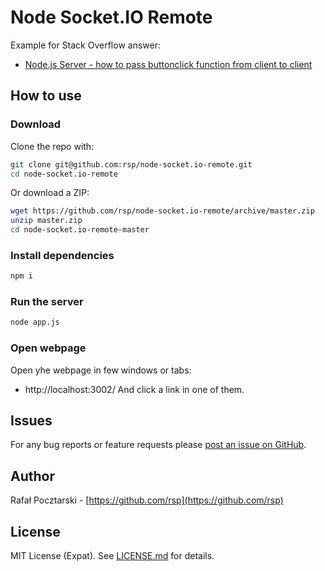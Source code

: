 Node Socket.IO Remote
=====================
Example for Stack Overflow answer:
* [Node.js Server - how to pass buttonclick function from client to client](https://stackoverflow.com/questions/38568023/node-js-server-how-to-pass-buttonclick-function-from-client-to-client/38568418#38568418)

How to use
-----------
### Download
Clone the repo with:
```sh
git clone git@github.com:rsp/node-socket.io-remote.git
cd node-socket.io-remote
```
Or download a ZIP:
```sh
wget https://github.com/rsp/node-socket.io-remote/archive/master.zip
unzip master.zip
cd node-socket.io-remote-master
```
### Install dependencies
```sh
npm i
```
### Run the server
```sh
node app.js
```
### Open webpage
Open yhe webpage in few windows or tabs:
* http://localhost:3002/
And click a link in one of them.

Issues
------
For any bug reports or feature requests please
[post an issue on GitHub](https://github.com/rsp/node-socket.io-remote/issues).

Author
------
Rafał Pocztarski - [https://github.com/rsp](https://github.com/rsp)

License
-------
MIT License (Expat). See [LICENSE.md](LICENSE.md) for details.

